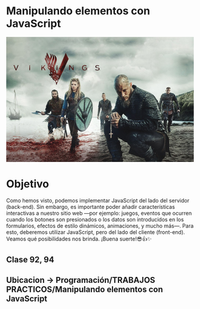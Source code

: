 # Manipulando elementos con JavaScript

![cover](public/img/vikingsposter.jpg)

# Objetivo
Como hemos visto, podemos implementar JavaScript del lado del servidor (back-end). Sin
embargo, es importante poder añadir características interactivas a nuestro sitio web —por
ejemplo: juegos, eventos que ocurren cuando los botones son presionados o los datos son
introducidos en los formularios, efectos de estilo dinámicos, animaciones, y mucho más—.
Para esto, deberemos utilizar JavaScript, pero del lado del cliente (front-end). Veamos qué
posibilidades nos brinda.
¡Buena suerte!😎👍✨

## Clase 92, 94

## Ubicacion -> Programación/TRABAJOS PRACTICOS/Manipulando elementos con JavaScript